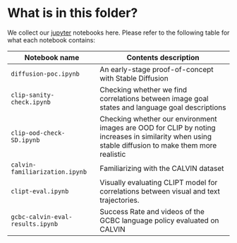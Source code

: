 # What is in this folder?

We collect our [jupyter](https://jupyter.org/) notebooks here. Please refer to
the following table for what each notebook contains:

| **Notebook name**                | **Contents description**                                                                                                                           |
| -------------------------------- | -------------------------------------------------------------------------------------------------------------------------------------------------- |
| `diffusion-poc.ipynb`            | An early-stage proof-of-concept with Stable Diffusion                                                                                              |
| `clip-sanity-check.ipynb`        | Checking whether we find correlations between image goal states and language goal descriptions                                                     |
| `clip-ood-check-SD.ipynb`        | Checking whether our environment images are OOD for CLIP by noting increases in similarity when using stable diffusion to make them more realistic |
| `calvin-familiarization.ipynb`   | Familiarizing with the CALVIN dataset                                                                                                              |
| `clipt-eval.ipynb`               | Visually evaluating CLIPT model for correlations between visual and text trajectories.                                                             |
| `gcbc-calvin-eval-results.ipynb` | Success Rate and videos of the GCBC language policy evaluated on CALVIN                                                                            |
